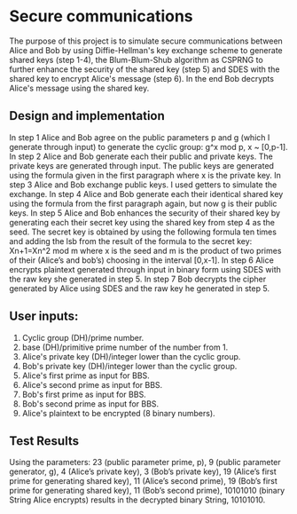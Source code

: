 # Secure communications

The purpose of this project is to simulate secure communications between Alice and Bob by using Diffie-Hellman's key exchange scheme to generate shared keys (step 1-4), the Blum-Blum-Shub algorithm as CSPRNG to further enhance the security of the shared key (step 5) and SDES with the shared key to encrypt Alice's message (step 6). In the end Bob decrypts Alice's message using the shared key.   


## Design and implementation 

In step 1 Alice and Bob agree on the public parameters p and g (which I generate through input) to generate the cyclic group: g^x mod p, x ~ [0,p-1]. 
In step 2 Alice and Bob generate each their public and private keys. The private keys are generated through input. The public keys are generated using the formula given in the first paragraph where x is the private key. 
In step 3 Alice and Bob exchange public keys. I used getters to simulate the exchange. 
In step 4 Alice and Bob generate each their identical shared key using the formula from the first paragraph again, but now g is their public keys. 
In step 5 Alice and Bob enhances the security of their shared key by generating each their secret key using the shared key from step 4 as the seed. The secret key is obtained by using the following formula ten times and adding the lsb from the result of the formula to the secret key: Xn+1=Xn^2 mod m where x is the seed and m is the product of two primes of their (Alice’s and bob’s) choosing in the interval [0,x-1]. 
In step 6 Alice encrypts plaintext generated through input in binary form using SDES with the raw key she generated in step 5. 
In step 7 Bob decrypts the cipher generated by Alice using SDES and the raw key he generated in step 5. 


## User inputs: 
1. Cyclic group (DH)/prime number.
2. base (DH)/primitive prime number of the number from 1.
3. Alice's private key (DH)/integer lower than the cyclic group.
4. Bob's private key (DH)/integer lower than the cyclic group.
5. Alice's first prime as input for BBS.
6. Alice's second prime as input for BBS.
7. Bob's first prime as input for BBS.
8. Bob's second prime as input for BBS.
9. Alice's plaintext to be encrypted (8 binary numbers).


## Test Results

Using the parameters: 23 (public parameter prime, p), 9 (public parameter generator, g), 4 (Alice’s private key), 3 (Bob’s private key), 19 (Alice’s first prime for generating shared key), 11 (Alice’s second prime), 19 (Bob’s first prime for generating shared key), 11 (Bob’s second prime), 10101010 (binary String Alice encrypts) results in the decrypted binary String, 10101010. 
